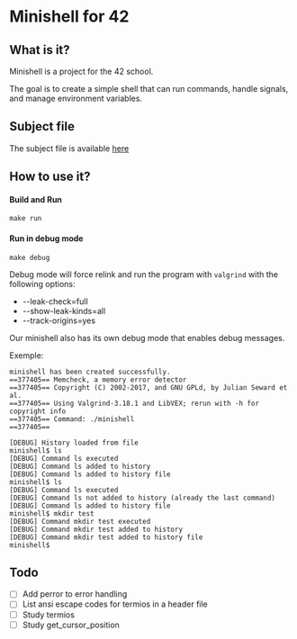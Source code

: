 # Minishell for 42

## What is it?

Minishell is a project for the 42 school.

The goal is to create a simple shell that can run commands, handle signals, and manage environment variables.

## Subject file

The subject file is available [here](resources%2Fen.subject.pdf)

## How to use it?

#### Build and Run

```shell
make run
```

#### Run in debug mode

```shell
make debug
```

Debug mode will force relink and run the program with `valgrind` with the following options:
- --leak-check=full
- --show-leak-kinds=all
- --track-origins=yes

Our minishell also has its own debug mode that enables debug messages.

Exemple:
```shell
minishell has been created successfully.
==377405== Memcheck, a memory error detector
==377405== Copyright (C) 2002-2017, and GNU GPLd, by Julian Seward et al.
==377405== Using Valgrind-3.18.1 and LibVEX; rerun with -h for copyright info
==377405== Command: ./minishell
==377405==

[DEBUG] History loaded from file
minishell$ ls
[DEBUG] Command ls executed
[DEBUG] Command ls added to history
[DEBUG] Command ls added to history file
minishell$ ls
[DEBUG] Command ls executed
[DEBUG] Command ls not added to history (already the last command)
[DEBUG] Command ls added to history file
minishell$ mkdir test
[DEBUG] Command mkdir test executed
[DEBUG] Command mkdir test added to history
[DEBUG] Command mkdir test added to history file
minishell$
```

## Todo

- [ ] Add perror to error handling
- [ ] List ansi escape codes for termios in a header file
- [ ] Study termios
- [ ] Study get_cursor_position
